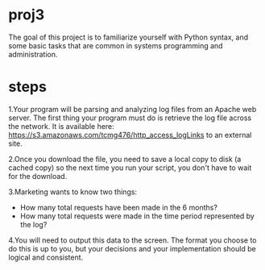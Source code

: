 # proj3
The goal of this project is to familiarize yourself with Python syntax, and some basic tasks that are common in systems programming and administration.

# steps
1.Your program will be parsing and analyzing log files from an Apache web server. The first thing your program must do is retrieve the log file across the network. It is available here: https://s3.amazonaws.com/tcmg476/http_access_logLinks to an external site.

2.Once you download the file, you need to save a local copy to disk (a cached copy) so the next time you run your script, you don't have to wait for the download.

3.Marketing wants to know two things: 
* How many total requests have been made in the 6 months?
* How many total requests were made in the time period represented by the log?

4.You will need to output this data to the screen. The format you choose to do this is up to you, but your decisions and your implementation should be logical and consistent.
